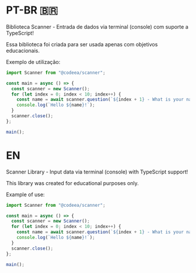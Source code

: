 # PT-BR 🇧🇷

Biblioteca Scanner - Entrada de dados via terminal (console) com suporte a TypeScript!

Essa biblioteca foi criada para ser usada apenas com objetivos educacionais.

Exemplo de utilização:

```ts
import Scanner from "@codeea/scanner";

const main = async () => {
  const scanner = new Scanner();
  for (let index = 0; index < 10; index++) {
    const name = await scanner.question(`${index + 1} - What is your name? `);
    console.log(`Hello ${name}!`);
  }
  scanner.close();
};

main();

```

# EN

Scanner Library - Input data via terminal (console) with TypeScript support!

This library was created for educational purposes only.

Example of use:

```ts
import Scanner from "@codeea/scanner";

const main = async () => {
  const scanner = new Scanner();
  for (let index = 0; index < 10; index++) {
    const name = await scanner.question(`${index + 1} - What is your name? `);
    console.log(`Hello ${name}!`);
  }
  scanner.close();
};

main();

```
